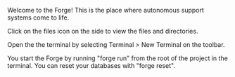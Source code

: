 Welcome to the Forge!
This is the place where autonomous support systems come to life.

Click on the files icon on the side to view the files and directories.

Open the the terminal by selecting Terminal > New Terminal on the toolbar.

You start the Forge by running "forge run" from the root of the project in the terminal.
You can reset your databases with "forge reset".

